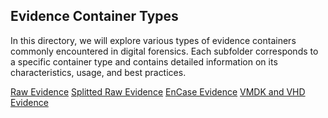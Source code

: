 ## Evidence Container Types

In this directory, we will explore various types of evidence containers commonly encountered in digital forensics. Each subfolder corresponds to a specific container type and contains detailed information on its characteristics, usage, and best practices.

[Raw Evidence](raw_evidence.md)
[Splitted Raw Evidence](raw_evidence.md)
[EnCase Evidence](raw_evidence.md)
[VMDK and VHD Evidence](raw_evidence.md)